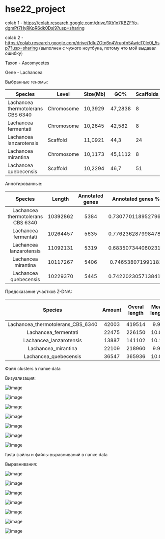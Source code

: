 # hse22_project


colab 1 - https://colab.research.google.com/drive/1Xb1n7KBZFYo-dgmPt7HyRKpR6dk0Dsj9?usp=sharing

colab 2 - https://colab.research.google.com/drive/1dIuZOtn6n4Vrupfn5AwtcT0lc0l_5sp7?usp=sharing (выполнен с чужого ноутбука, потому что мой выдавал ошибку)


Taxon -	Ascomycetes

Gene - Lachancea

Выбранные геномы:

| Species                           | Level       | Size(Mb) | GC%     | Scaffolds | Assembly        |
|-----------------------------------|-------------|----------|---------|-----------|-----------------|
| Lachancea thermotolerans CBS 6340 |  Chromosome |  10,3929 | 47,2838 | 8         | GCA_000142805.1 |
| Lachancea fermentati              |  Chromosome |  10,2645 |  42,582 | 8         | GCA_900074765.1 |
| Lachancea lanzarotensis           | Scaffold    |  11,0921 |    44,3 | 24        | GCA_000938715.1 |
| Lachancea mirantina               |  Chromosome |  10,1173 | 45,1112 | 8         | GCA_900074745.1 |
| Lachancea quebecensis             | Scaffold    |  10,2294 |    46,7 | 51        | GCA_002900925.1 |


Аннотированные:

|              Species              |  Length  | Annotated genes |  Annotated genes % |       Exons %      |
|:---------------------------------:|:--------:|:---------------:|:------------------:|:------------------:|
| Lachancea thermotolerans CBS 6340 | 10392862 | 5384            | 0.7307701189527966 | 0.7265764714281783 |
| Lachancea fermentati              | 10264457 | 5635            | 0.7762362879984787 | 0.7702266179302032 |
| Lachancea lanzarotensis           | 11092131 | 5319            | 0.6835073440802313 | 0.6786118014653811 |
| Lachancea mirantina               | 10117267 | 5406            | 0.746538071991181  | 0.7399981635356663 |
| Lachancea quebecensis             | 10229370 | 5445            | 0.7422023057138416 | 0.7374532351454683 |


Предсказание участков Z-DNA:

|              Species              | Amount | Overal length | Mean length | Mean ZH-Score |
|:---------------------------------:|:------:|:-------------:|:-----------:|:-------------:|
| Lachancea_thermotolerans_CBS_6340 | 42003  | 419514        | 9.99        | 4525.53       |
| Lachancea_fermentati              | 22475  | 226150        | 10.06       | 5089.42       |
| Lachancea_lanzarotensis           | 13887  | 141102        | 10.16       | 1700.55       |
| Lachancea_mirantina               | 22109  | 218960        | 9.90        | 2840.17       |
| Lachancea_quebecensis             | 36547  | 365936        | 10.01       | 6276.23       |


Файл clusters в папке data


Визуализация:

![image](https://user-images.githubusercontent.com/93220053/173428631-632c21f8-a696-4e1e-95a4-80c827833f3c.png)

![image](https://user-images.githubusercontent.com/93220053/173428750-46f69a44-c937-444a-864a-5f5c8640497b.png)

![image](https://user-images.githubusercontent.com/93220053/173428791-7e5b8e90-adcb-483b-bd7f-5d340ac93da0.png)

![image](https://user-images.githubusercontent.com/93220053/173428826-4879b539-7ab7-4c98-8c83-a0ea7d86d9d2.png)

![image](https://user-images.githubusercontent.com/93220053/173428864-a9c5bea6-b26a-4208-8f39-60c25ad914c1.png)

![image](https://user-images.githubusercontent.com/93220053/173428900-f1fa411c-0543-4d3b-8de5-caf21fec5bbe.png)

![image](https://user-images.githubusercontent.com/93220053/173428935-7b83e5a7-aa5e-4e85-8f1a-4df45e03b513.png)


fasta файлы и файлы выравниваний в папке data


Выравнивания:

![image](https://user-images.githubusercontent.com/93220053/173431178-c78f26f9-64c0-4087-82fc-e56cc3e95997.png)

![image](https://user-images.githubusercontent.com/93220053/173431253-b6659344-b060-4f03-8165-a3a6d12f08b3.png)

![image](https://user-images.githubusercontent.com/93220053/173431364-6b3ffb55-bbe2-4207-8f2b-0fdf7378b6bc.png)

![image](https://user-images.githubusercontent.com/93220053/173431412-0ede2a09-48e0-4ec6-8011-f69e8f9ee652.png)

![image](https://user-images.githubusercontent.com/93220053/173431445-0a4a9ec7-559a-4bc8-b6ef-6be23510652d.png)

![image](https://user-images.githubusercontent.com/93220053/173431479-4f5be989-a5a8-42f7-a8b2-f5f296b7a906.png)

![image](https://user-images.githubusercontent.com/93220053/173431512-4169333f-8d43-4dd3-8bcc-30f5d14e6142.png)
